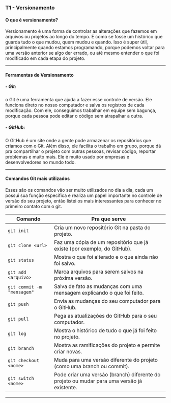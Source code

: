 ### T1 - Versionamento

#### O que é versionamento?

Versionamento é uma forma de controlar as alterações que fazemos em arquivos ou projetos ao longo do tempo. É como se fosse um histórico que guarda tudo o que mudou, quem mudou e quando. Isso é super útil, principalmente quando estamos programando, porque podemos voltar para uma versão anterior se algo der errado, ou até mesmo entender o que foi modificado em cada etapa do projeto.

---

#### Ferramentas de Versionamento

##### - Git:
o Git é uma ferramenta que ajuda a fazer esse controle de versão. Ele funciona direto no nosso computador e salva os registros de cada modificação. Com ele, conseguimos trabalhar em equipe sem bagunça, porque cada pessoa pode editar o código sem atrapalhar a outra.

##### - GitHub:
O GitHub é um site onde a gente pode armazenar os repositórios que criamos com o Git. Além disso, ele facilita o trabalho em grupo, porque dá pra compartilhar o projeto com outras pessoas, revisar código, reportar problemas e muito mais. Ele é muito usado por empresas e desenvolvedores no mundo todo.

---

#### Comandos Git mais utilizados

Esses são os comandos vão ser muito utilizados no dia a dia, cada um possui sua função específica e realiza um papel importante no controle de versão do seu projeto, então listei os mais interessantes para conhecer no primeiro contato com o git.

| Comando | Pra que serve |
|--------|----------------|
| `git init` | Cria um novo repositório Git na pasta do projeto. |
| `git clone <url>` | Faz uma cópia de um repositório que já existe (por exemplo, do GitHub). |
| `git status` | Mostra o que foi alterado e o que ainda não foi salvo. |
| `git add <arquivo>` | Marca arquivos para serem salvos na próxima versão. |
| `git commit -m "mensagem"` | Salva de fato as mudanças com uma mensagem explicando o que foi feito. |
| `git push` | Envia as mudanças do seu computador para o GitHub. |
| `git pull` | Pega as atualizações do GitHub para o seu computador. |
| `git log` | Mostra o histórico de tudo o que já foi feito no projeto. |
| `git branch` | Mostra as ramificações do projeto e permite criar novas. |
| `git checkout <nome>` | Muda para uma versão diferente do projeto (como uma branch ou commit). |
| `git switch <nome>` | Pode criar uma versão (branch) diferente do projeto ou mudar para uma versão já existente.  |

---


